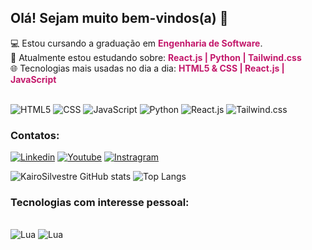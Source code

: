 ## Olá! Sejam muito bem-vindos(a) 🚀
💻 Estou cursando a graduação em <strong style="color: #C3186B">Engenharia de Software</strong>.
<br>
🏫 Atualmente estou estudando sobre: <strong style="color: #C3186B">React.js | Python | Tailwind.css</strong>
<br>
🌐 Tecnologias mais usadas no dia a dia: <strong style="color: #C3186B">HTML5 & CSS | React.js | JavaScript</strong>
<br>

<div style="display: inline_block"><br/>
    <img aling="center" alt="HTML5"src="https://img.shields.io/badge/HTML5-E34F26?style=for-the-badge&logo=html5&logoColor=white">
    <img aling="center" alt="CSS"src="https://img.shields.io/badge/CSS3-1572B6?style=for-the-badge&logo=css3&logoColor=white">
    <img aling="center" alt="JavaScript"src="https://img.shields.io/badge/JavaScript-323330?style=for-the-badge&logo=javascript&logoColor=F7DF1E">
    <img aling="center" alt="Python"src="https://img.shields.io/badge/Python-14354C?style=for-the-badge&logo=python&logoColor=white">
    <img aling="center" alt="React.js"src="https://img.shields.io/badge/React-20232A?style=for-the-badge&logo=react&logoColor=61DAFB">
    <img aling="center" alt="Tailwind.css"src="https://img.shields.io/badge/Tailwind_CSS-38B2AC?style=for-the-badge&logo=tailwind-css&logoColor=white">
</div>

### Contatos: 

[![Linkedin](https://img.shields.io/badge/LinkedIn-0077B5?style=for-the-badge&logo=linkedin&logoColor=white)](https://www.linkedin.com/in/kairo-carvalho-4713672b8/) [![Youtube](https://img.shields.io/badge/YouTube-FF0000?style=for-the-badge&logo=youtube&logoColor=white)](https://www.youtube.com/@KairoSilvestre) [![Instragram](https://img.shields.io/badge/Instagram-E4405F?style=for-the-badge&logo=instagram&logoColor=white)](https://www.instagram.com/kairo.silvestre/)

![KairoSilvestre GitHub stats](https://github-readme-stats.vercel.app/api?username=KairoSilvestre&show_icons=true&theme=dracula)
![Top Langs](https://github-readme-stats.vercel.app/api/top-langs/?username=KairoSilvestre&hide_progress=true&theme=dracula)

### Tecnologias com interesse pessoal:

<div style="display: inline_block"><br/>
    <img aling="center" alt="Lua" src="https://img.shields.io/badge/Lua-2C2D72?style=for-the-badge&logo=lua&logoColor=white">
    <img aling="Unity" alt="Lua" src="https://img.shields.io/badge/Unity-100000?style=for-the-badge&logo=unity&logoColor=white">
</div>
